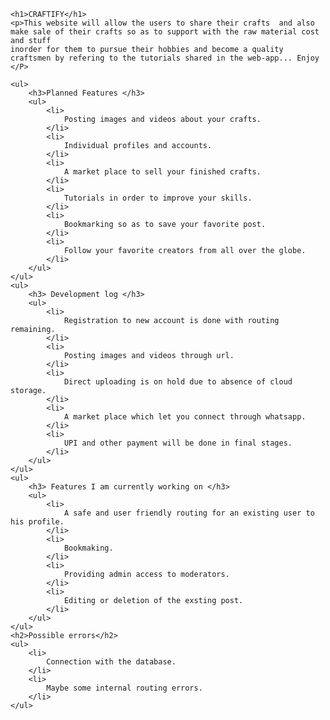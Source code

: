     <h1>CRAFTIFY</h1>
    <p>This website will allow the users to share their crafts  and also make sale of their crafts so as to support with the raw material cost and stuff 
    inorder for them to pursue their hobbies and become a quality craftsmen by refering to the tutorials shared in the web-app... Enjoy </P>
    
    <ul>
        <h3>Planned Features </h3>
        <ul>
            <li>
                Posting images and videos about your crafts.
            </li>
            <li>
                Individual profiles and accounts.
            </li>
            <li>
                A market place to sell your finished crafts.
            </li>    
            <li>
                Tutorials in order to improve your skills.
            </li>
            <li>
                Bookmarking so as to save your favorite post.
            </li>
            <li>
                Follow your favorite creators from all over the globe.
            </li>
        </ul>
    </ul>
    <ul>
        <h3> Development log </h3>
        <ul>
            <li>
                Registration to new account is done with routing remaining.
            </li>
            <li>
                Posting images and videos through url.
            </li>
            <li>
                Direct uploading is on hold due to absence of cloud storage.
            </li>
            <li>
                A market place which let you connect through whatsapp.
            </li>    
            <li>
                UPI and other payment will be done in final stages.
            </li>
        </ul>
    </ul>
    <ul>
        <h3> Features I am currently working on </h3>
        <ul>
            <li>
                A safe and user friendly routing for an existing user to his profile.
            </li>
            <li>
                Bookmaking.
            </li>
            <li>
                Providing admin access to moderators.
            </li>
            <li>
                Editing or deletion of the exsting post.
            </li>
        </ul>
    </ul>
    <h2>Possible errors</h2> 
    <ul>
        <li>
            Connection with the database.
        </li>
        <li>
            Maybe some internal routing errors.
        </li>
    </ul>

